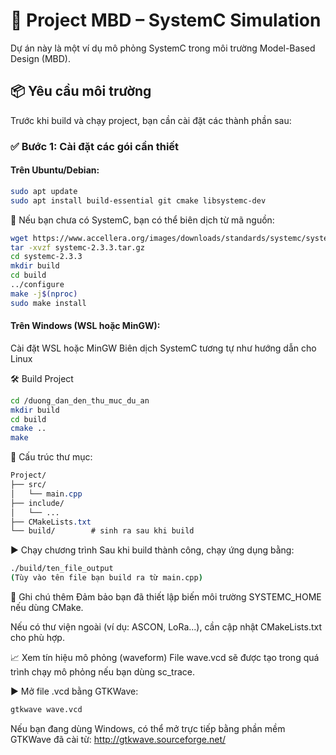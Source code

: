 # 🚀 Project MBD – SystemC Simulation

Dự án này là một ví dụ mô phỏng SystemC trong môi trường Model-Based Design (MBD).

## 📦 Yêu cầu môi trường

Trước khi build và chạy project, bạn cần cài đặt các thành phần sau:

### ✅ Bước 1: Cài đặt các gói cần thiết

#### Trên Ubuntu/Debian:

```bash
sudo apt update
sudo apt install build-essential git cmake libsystemc-dev
```

📌 Nếu bạn chưa có SystemC, bạn có thể biên dịch từ mã nguồn:

```bash
wget https://www.accellera.org/images/downloads/standards/systemc/systemc-2.3.3.tar.gz
tar -xvzf systemc-2.3.3.tar.gz
cd systemc-2.3.3
mkdir build
cd build
../configure
make -j$(nproc)
sudo make install
```

#### Trên Windows (WSL hoặc MinGW):
Cài đặt WSL hoặc MinGW
Biên dịch SystemC tương tự như hướng dẫn cho Linux

🛠️ Build Project

```bash
cd /duong_dan_den_thu_muc_du_an
mkdir build
cd build
cmake ..
make
```

📁 Cấu trúc thư mục:

```css
Project/
├── src/
│   └── main.cpp
├── include/
│   └── ...
├── CMakeLists.txt
└── build/        # sinh ra sau khi build
```
▶️ Chạy chương trình
Sau khi build thành công, chạy ứng dụng bằng:

```bash
./build/ten_file_output
(Tùy vào tên file bạn build ra từ main.cpp)
```

📃 Ghi chú thêm
Đảm bảo bạn đã thiết lập biến môi trường SYSTEMC_HOME nếu dùng CMake.

Nếu có thư viện ngoài (ví dụ: ASCON, LoRa...), cần cập nhật CMakeLists.txt cho phù hợp.

📈 Xem tín hiệu mô phỏng (waveform)
File wave.vcd sẽ được tạo trong quá trình chạy mô phỏng nếu bạn dùng sc_trace.

▶️ Mở file .vcd bằng GTKWave:

```bash
gtkwave wave.vcd
```
Nếu bạn đang dùng Windows, có thể mở trực tiếp bằng phần mềm GTKWave đã cài từ: http://gtkwave.sourceforge.net/